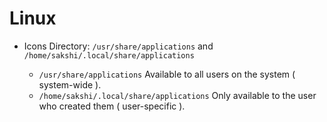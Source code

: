 # Linux

- Icons Directory: `/usr/share/applications` and `/home/sakshi/.local/share/applications`

  - `/usr/share/applications` Available to all users on the system ( system-wide ).
  - `/home/sakshi/.local/share/applications` Only available to the user who created them ( user-specific ).
